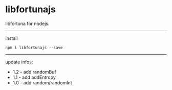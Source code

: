 # libfortunajs
libfortuna for nodejs.

------

install

```
npm i libfortunajs --save
```

------

update infos:

- 1.2 - add randomBuf
- 1.1 - add addEntropy
- 1.0 - add random/randomInt

